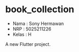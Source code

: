 # book_collection

- Nama  : Sony Hermawan
- NRP   : 5025211226
- Kelas : H

A new Flutter project.
